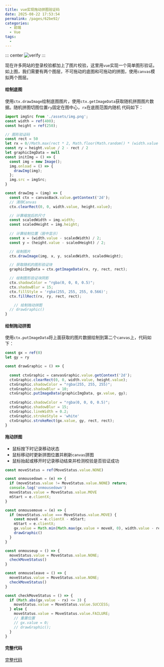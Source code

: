 ```yaml
---
title: vue实现拖动拼图验证码
date: 2025-08-22 17:53:54
permalink: /pages/62be92/
categories:
  - 前端
  - Vue
tags:
  - 
---
```


::: center
![verify](https://lhost.oss-cn-chengdu.aliyuncs.com/blog/verify.gif)
:::

现在许多网站的登录校验都加上了图片校验，这里用`vue`实现一个简单图形验证。如上图，我们需要有两个图层，不可拖动的底图和可拖动的拼图，使用`canvas`模拟两个图层。

#### 绘制底图
使用`ctx.drawImage`绘制底图图片，使用`ctx.getImageData`获取随机拼图图片数据。随机拼图切图位置`ry`固定在图中心，`rx`在底图范围内随机
代码如下：
```js
import imgSrc from './assets/img.png';
const width = ref(400);
const height = ref(250);

// 图形验证码
const rect = 50
let rx = 0//Math.max(rect * 2, Math.floor(Math.random() * (width.value - rect)))
const ry = height.value / 2 - rect / 2
let graphicImgData = null
const initImg = () => {
  const img = new Image();
  img.onload = () => {
    drawImg(img);
  };
  img.src = imgSrc;
}

const drawImg = (img) => {
  const ctx = canvasBack.value.getContext('2d');
  // 清除Canvas
  ctx.clearRect(0, 0, width.value, height.value);

  // 计算缩放后的尺寸
  const scaledWidth = img.width;
  const scaledHeight = img.height;
  
  // 计算绘制位置（居中显示）
  const x = (width.value - scaledWidth) / 2;
  const y = (height.value - scaledHeight) / 2;

  // 绘制图片
  ctx.drawImage(img, x, y, scaledWidth, scaledHeight);

  // 获取随机的图形验证块
  graphicImgData = ctx.getImageData(rx, ry, rect, rect);

  // 绘制图形验证块阴影
  ctx.shadowColor = "rgba(0, 0, 0, 0.5)";
  ctx.shadowBlur = 15;
  ctx.fillStyle = 'rgba(255, 255, 255, 0.566)';
  ctx.fillRect(rx, ry, rect, rect);

	// 绘制拖动拼图
  // drawGraphic()
}
```

#### 绘制拖动拼图
使用`ctx.putImageData`将上面获取的图片数据绘制到第二个`canvas`上，代码如下：
```js
const gx = ref(0)
let gy = ry

const drawGraphic = () => {
  
  const ctxGraphic = canvasGraphic.value.getContext('2d');
  ctxGraphic.clearRect(0, 0, width.value, height.value);
  ctxGraphic.shadowColor = "rgba(255, 255, 255)";
  ctxGraphic.shadowBlur = 10;
  ctxGraphic.putImageData(graphicImgData, gx.value, gy);
  
  ctxGraphic.shadowColor = "rgba(0, 0, 0, 0.5)";
  ctxGraphic.shadowBlur = 15;
  ctxGraphic.lineWidth = 0.2;
  ctxGraphic.strokeStyle = 'white'
  ctxGraphic.strokeRect(gx.value, gy, rect, rect);
}
```

#### 拖动拼图
* 鼠标按下时记录移动状态
* 鼠标移动时更新拼图位置并刷新`canvas`拼图
* 鼠标抬起或移开时记录移动结束并检测校验是否验证成功
```js
const moveStatus = ref(MoveStatus.value.NONE)

const onmousedown = (e) => {
  if (moveStatus.value != MoveStatus.value.NONE) return;
  console.log('onmousedown')
  moveStatus.value = MoveStatus.value.MOVE
  mStart = e.clientX;
}

const onmousemove = (e) => {
  if (moveStatus.value === MoveStatus.value.MOVE) {
    const moveX = e.clientX - mStart;
    mStart = e.clientX;
    gx.value = Math.min(Math.max(gx.value + moveX, 0), width.value - rect);
    drawGraphic()
  }  
}

const onmouseup = () => {
  moveStatus.value = MoveStatus.value.NONE;
  checkMoveStatus()
}

const onmouseleave = () => {
  moveStatus.value = MoveStatus.value.NONE;
  checkMoveStatus()
}

const checkMoveStatus = () => {
  if (Math.abs(gx.value - rx) <= 3) {
    moveStatus.value = MoveStatus.value.SUCCESS;
  } else {
    moveStatus.value = MoveStatus.value.FAILURE;
    // 重置位置
    // gx.value = 0;
    // drawGraphic();
  }
}
```


#### 完整代码
[完整代码](https://gitee.com/vuespell/drag-graphic-verify)